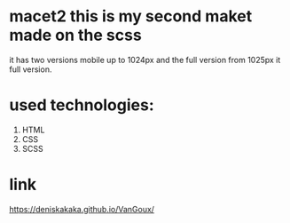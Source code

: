 # macet2 this is my second maket made on the scss
it has two versions mobile up to 1024px and the full version from 1025px
 it full version.

# used technologies: 
<ol>
  <li>HTML</li>
  <li>CSS</li>
  <li>SCSS</li>
</ol>

# link
https://deniskakaka.github.io/VanGoux/ 
